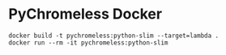 # PyChromeless Docker

```shell script
docker build -t pychromeless:python-slim --target=lambda .
docker run --rm -it pychromeless:python-slim
```
